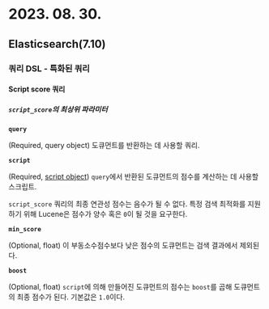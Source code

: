# 2023. 08. 30.

## Elasticsearch(7.10)

### 쿼리 DSL - 특화된 쿼리

#### Script score 쿼리

##### `script_score`의 최상위 파라미터

**`query`**

(Required, query object) 도큐먼트를 반환하는 데 사용할 쿼리.

**`script`**

(Required, [script object](https://www.elastic.co/guide/en/elasticsearch/reference/7.10/modules-scripting-using.html)) `query`에서 반환된 도큐먼트의 점수를 계산하는 데 사용할 스크립트. 

`script_score` 쿼리의 최종 연관성 점수는 음수가 될 수 없다. 특정 검색 최적화를 지원하기 위해 Lucene은 점수가 양수 혹은 `0`이 될 것을 요구한다.

**`min_score`**

(Optional, float) 이 부동소수점수보다 낮은 점수의 도큐먼트는 검색 결과에서 제외된다.

**`boost`**

(Optional, float) `script`에 의해 만들어진 도큐먼트의 점수는 `boost`를 곱해 도큐먼트의 최종 점수가 된다. 기본값은 `1.0`이다.
